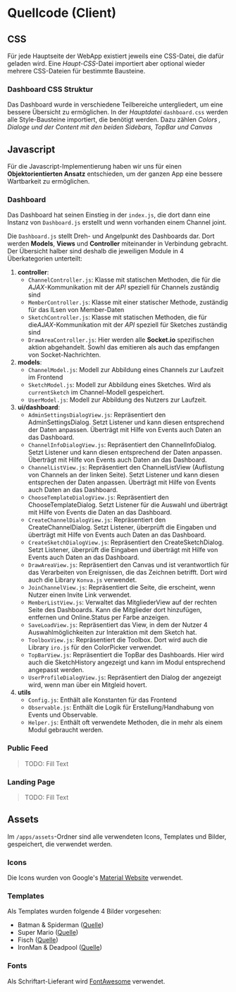 # Quellcode (Client)

## CSS
Für jede Hauptseite der WebApp existiert jeweils eine CSS-Datei, die dafür geladen wird. Eine *Haupt-CSS*-Datei
 importiert aber optional wieder mehrere CSS-Dateien für bestimmte Bausteine.
 
 ### Dashboard CSS Struktur
 Das Dashboard wurde in verschiedene Teilbereiche untergliedert, um eine bessere Übersicht zu ermöglichen. In der
  *Hauptdatei* `dashboard.css` werden alle Style-Bausteine importiert, die benötigt werden. Dazu zählen *Colors
  , Dialoge und der Content mit den beiden Sidebars, TopBar und Canvas*
## Javascript
Für die Javascript-Implementierung haben wir uns für einen **Objektorientierten Ansatz** entschieden, um der ganzen
 App eine bessere Wartbarkeit zu ermöglichen. 
 ### Dashboard
 Das Dashboard hat seinen Einstieg in der `index.js`, die dort dann eine Instanz von `Dashboard.js` erstellt und wenn
  vorhanden einem Channel joint.
  
  Die `Dashboard.js` stellt Dreh- und Angelpunkt des Dashboards dar. Dort werden **Models**, **Views** und
   **Controller** miteinander in Verbindung gebracht. Der Übersicht halber sind deshalb die jeweiligen Module in 4
    Überkategorien unterteilt: 
    
1. **controller**: 
    * `ChannelController.js`: Klasse mit statischen Methoden, die für die *AJAX*-Kommunikation mit der *API* speziell für Channels zuständig sind
    * `MemberController.js`: Klasse mit einer statischer Methode, zuständig für das lLsen von Member-Daten
    * `SketchController.js`: Klasse mit statischen Methoden, die für die*AJAX*-Kommunikation mit der *API* speziell für Sketches zuständig sind
    * `DrawAreaController.js`: Hier werden alle **Socket.io** spezifischen aktion abgehandelt. Sowhl das emitieren als auch das empfangen von Socket-Nachrichten.
2. **models**: 
    * `ChannelModel.js`: Modell zur Abbildung eines Channels zur Laufzeit im Frontend
    * `SketchModel.js`: Modell zur Abbildung eines Sketches. Wird als `currentSketch` im Channel-Modell gespeichert.
    * `UserModel.js`: Modell zur Abbildung des Nutzers zur Laufzeit.
3. **ui/dashboard**: 
    * `AdminSettingsDialogView.js`: Repräsentiert den AdminSettingsDialog. Setzt Listener und kann diesen entsprechend der Daten anpassen. Überträgt mit Hilfe von Events auch Daten an das Dashboard.
    * `ChannelInfoDialogView.js`: Repräsentiert den ChannelInfoDialog. Setzt Listener und kann diesen entsprechend der Daten anpassen. Überträgt mit Hilfe von Events auch Daten an das Dashboard.
    * `ChannelListView.js`: Repräsentiert den ChannelListView (Auflistung von Channels an der linken Seite). Setzt Listener und kann diesen entsprechen der Daten anpassen. Überträgt mit Hilfe von Events auch Daten an das Dashboard.
    * `ChooseTemplateDialogView.js`: Repräsentiert den ChooseTemplateDialog. Setzt Listener für die Auswahl und überträgt mit Hilfe von Events die Daten an das Dashboard.
    * `CreateChannelDialogView.js`: Repräsentiert den CreateChannelDialog. Setzt Listener, überprüft die Eingaben und überträgt mit Hilfe von Events auch Daten an das Dashboard.
    * `CreateSketchDialogView.js`: Repräsentiert den CreateSketchDialog. Setzt Listener, überprüft die Eingaben und überträgt mit Hilfe von Events auch Daten an das Dashboard.
    * `DrawAreaView.js`: Repräsentiert den Canvas und ist verantwortlich für das Verarbeiten von Ereignissen, die das Zeichnen betrifft. Dort wird auch die Library `Konva.js` verwendet.
    * `JoinChannelView.js`: Repräsentiert die Seite, die erscheint, wenn Nutzer einen Invite Link verwendet.
    * `MemberListView.js`: Verwaltet das MitgliederView auf der rechten Seite des Dashboards. Kann die Mitglieder dort hinzufügen, entfernen und Online.Status per Farbe anzeigen.
    * `SaveLoadView.js`: Repräsentiert das View, in dem der Nutzer 4 Auswahlmöglichkeiten zur Interaktion mit dem Sketch hat.
    * `ToolboxView.js`: Repräsentiert die Toolbox. Dort wird auch die Library `iro.js` für den ColorPicker verwendet.
    * `TopBarView.js`: Repräsentiert die TopBar des Dashboards. Hier wird auch die SketchHistory angezeigt und kann im Modul entsprechend angepasst werden.
    * `UserProfileDialogView.js`: Repräsentiert den Dialog der angezeigt wird, wenn man über ein Mitgleid hovert.
4. **utils**
    * `Config.js`: Enthält alle Konstanten für das Frontend
    * `Observable.js`: Enthält die Logik für Erstellung/Handhabung von Events und Observable.
    * `Helper.js`: Enthält oft verwendete Methoden, die in mehr als einem Modul gebraucht werden.
 ### Public Feed
 >TODO: Fill Text
 
 ### Landing Page
 >TODO: Fill Text
 
 ## Assets
 Im `/apps/assets`-Ordner sind alle verwendeten Icons, Templates und Bilder, gespeichert, die verwendet werden.
 ### Icons
 Die Icons wurden von Google's [Material Website](https://material.io/resources/icons/?style=baseline) verwendet.
 ### Templates
 Als Templates wurden folgende 4 Bilder vorgesehen:
 * Batman & Spiderman ([Quelle](http://getdrawings.com/get-coloring-pages#cartoon-spiderman-coloring-pages-3.jpg))
 * Super Mario ([Quelle](http://getdrawings.com/get-coloring-pages#mario-brothers-characters-coloring-pages-1.jpg))
 * Fisch ([Quelle](http://clipartmag.com/download-clipart-image#drawing-for-kids-fish-12.jpg))
 * IronMan & Deadpool ([Quelle](http://getdrawings.com/get-coloring-pages#deadpool-coloring-pages-printable-1.jpg))
 ### Fonts
 Als Schriftart-Lieferant wird [FontAwesome](https://fontawesome.com/) verwendet.